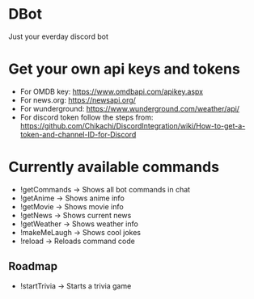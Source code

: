 # DBot
Just your everday discord bot

# Get your own api keys and tokens             
* For OMDB key: https://www.omdbapi.com/apikey.aspx                               
* For news.org: https://newsapi.org/                                
* For wunderground: https://www.wunderground.com/weather/api/                                                        
* For discord token follow the steps from: https://github.com/Chikachi/DiscordIntegration/wiki/How-to-get-a-token-and-channel-ID-for-Discord             

# Currently available commands
* !getCommands -> Shows all bot commands in chat                               
* !getAnime <Anime Name> -> Shows anime info                          
* !getMovie <Movie Name> -> Shows movie info                      
* !getNews <News source> -> Shows current news                         
* !getWeather <Place> -> Shows weather info                      
* !makeMeLaugh -> Shows cool jokes       
* !reload <Command Name> -> Reloads command code                                                    

## Roadmap                     
* !startTrivia -> Starts a trivia game                